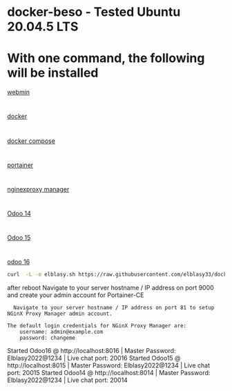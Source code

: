 # docker-beso - Tested  Ubuntu 20.04.5 LTS
# With one command, the following will be installed
[ webmin](https://www.webmin.com/)
#
[ docker](https://www.docker.com/)
#
[ docker compose](https://docs.docker.com/engine/reference/commandline/compose/)
#
[portainer](https://docs.portainer.io/)
#
[ nginexproxy manager](https://nginxproxymanager.com/)
#
[ Odoo 14](https://www.odoo.com/documentation/14.0/)
#
[ Odoo 15](https://www.odoo.com/documentation/15.0/)
#
[odoo 16](https://www.odoo.com/documentation/16.0/)

``` bash
curl  -L -o elblasy.sh https://raw.githubusercontent.com/elblasy33/docker-beso/main/elblasy.sh  && chmod +x elblasy.sh && ./elblasy.sh
```


<p>

after reboot 
    Navigate to your server hostname / IP address on port 9000 and create your admin account for Portainer-CE
    
    
      Navigate to your server hostname / IP address on port 81 to setup
    NGinX Proxy Manager admin account.

    The default login credentials for NGinX Proxy Manager are:
        username: admin@example.com
        password: changeme
        
   Started Odoo16 @ http://localhost:8016 | Master Password: Elblasy2022@1234 | Live chat port: 20016
   Started Odoo15 @ http://localhost:8015 | Master Password: Elblasy2022@1234 | Live chat port: 20015
   Started Odoo14 @ http://localhost:8014 | Master Password: Elblasy2022@1234 | Live chat port: 20014
   
   <p/>
   


     
        
        
        
        


